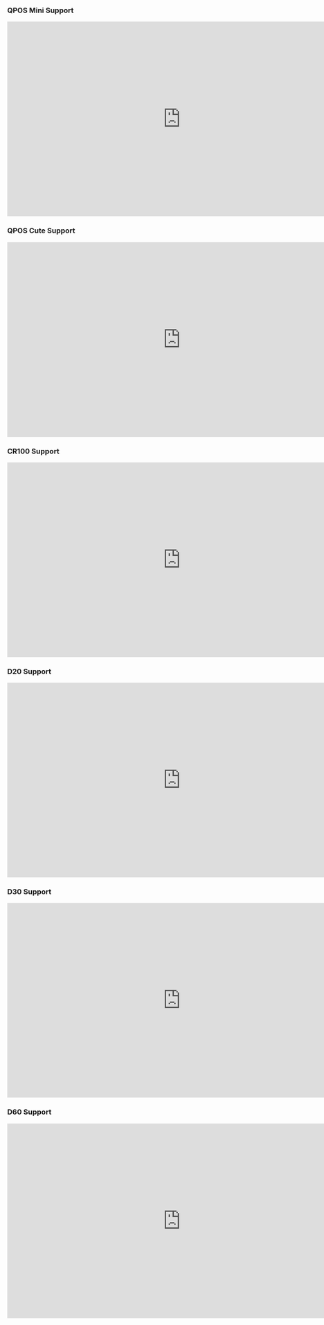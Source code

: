 ### QPOS Mini Support
<iframe width="800" height="450" src="https://www.youtube.com/embed/hjEGLkQVw1M?si=L6u-bDdomONo5qdd"  frameborder="0" allow="accelerometer; autoplay; clipboard-write; encrypted-media; gyroscope; picture-in-picture; web-share" allowfullscreen></iframe>

### QPOS Cute Support
<iframe width="800" height="450" src="https://www.youtube.com/embed/NXjIioQUrlc?si=pKfPMRd2iubDYuMU"  frameborder="0" allow="accelerometer; autoplay; clipboard-write; encrypted-media; gyroscope; picture-in-picture; web-share" allowfullscreen></iframe>

### CR100 Support
<iframe width="800" height="450" src="https://www.youtube.com/embed/B1FSnUImNZE?si=PL1aVJMN-Ygn_PuU" frameborder="0" allow="accelerometer; autoplay; clipboard-write; encrypted-media; gyroscope; picture-in-picture; web-share" allowfullscreen></iframe>

### D20 Support
<iframe width="800" height="450" src="https://www.youtube.com/embed/y0ctlyeDOeg" frameborder="0" allow="accelerometer; autoplay; encrypted-media; gyroscope; picture-in-picture; web-share" allowfullscreen></iframe>

### D30 Support
<iframe width="800" height="450" src="https://www.youtube.com/embed/HMOHm61e7ZE" frameborder="0" allow="accelerometer; autoplay; encrypted-media; gyroscope; picture-in-picture; web-share" allowfullscreen></iframe>

### D60 Support
<iframe width="800" height="450" src="https://www.youtube.com/embed/W1Ys0OJa6F0" frameborder="0" allow="accelerometer; autoplay; encrypted-media; gyroscope; picture-in-picture; web-share" allowfullscreen></iframe>
